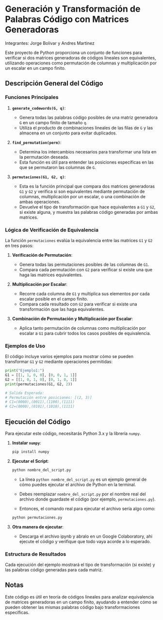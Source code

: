 
# Generación y Transformación de Palabras Código con Matrices Generadoras
Integrantes: Jorge Bolivar y Andres Martinez

Este proyecto de Python proporciona un conjunto de funciones para verificar si dos matrices generadoras de códigos lineales son equivalentes, utilizando operaciones como permutación de columnas y multiplicación por un escalar en un campo finito. 

## Descripción General del Código

### Funciones Principales

1. **`generate_codewords(G, q)`**:
   - Genera todas las palabras código posibles de una matriz generadora `G` en un campo finito de tamaño `q`.
   - Utiliza el producto de combinaciones lineales de las filas de `G` y las almacena en un conjunto para evitar duplicados.

2. **`find_permutation(perm)`**:
   - Determina los intercambios necesarios para transformar una lista en la permutación deseada.
   - Esta función es útil para entender las posiciones específicas en las que se permutaron las columnas de `G`.

3. **`permutaciones(G1, G2, q)`**:
   - Esta es la función principal que compara dos matrices generadoras `G1` y `G2` y verifica si son equivalentes mediante permutación de columnas, multiplicación por un escalar, o una combinación de ambas operaciones.
   - Devuelve el tipo de transformación que hace equivalentes a `G1` y `G2`, si existe alguna, y muestra las palabras código generadas por ambas matrices.

### Lógica de Verificación de Equivalencia

La función `permutaciones` evalúa la equivalencia entre las matrices `G1` y `G2` en tres pasos:

1. **Verificación de Permutación**:
   - Genera todas las permutaciones posibles de las columnas de `G1`.
   - Compara cada permutación con `G2` para verificar si existe una que haga las matrices equivalentes.
   
2. **Multiplicación por Escalar**:
   - Recorre cada columna de `G1` y multiplica sus elementos por cada escalar posible en el campo finito.
   - Compara cada resultado con `G2` para verificar si existe una transformación que las haga equivalentes.

3. **Combinación de Permutación y Multiplicación por Escalar**:
   - Aplica tanto permutación de columnas como multiplicación por escalar a `G1` para cubrir todos los casos posibles de equivalencia.

### Ejemplos de Uso

El código incluye varios ejemplos para mostrar cómo se pueden transformar `G1` y `G2` mediante operaciones permitidas:

```python
print("Ejemplo1:")
G1 = [[1, 1, 0, 0], [0, 0, 1, 1]]
G2 = [[1, 0, 1, 0], [0, 1, 0, 1]]
print(permutaciones(G1, G2, 2))

# Salida Esperada:
# Permutación entre posiciones: [(2, 3)]
# C1=(0000),(0011),(1100),(1111)
# C2=(0000),(0101),(1010),(1111)
```

## Ejecución del Código

Para ejecutar este código, necesitarás Python 3.x y la librería `numpy`.

1. **Instalar `numpy`**:
   ```bash
   pip install numpy
   ```

2. **Ejecutar el Script**:
   ```bash
   python nombre_del_script.py
   ```
   - La línea `python nombre_del_script.py` es un ejemplo general de cómo puedes ejecutar el archivo de Python en la terminal.

   - Debes reemplazar `nombre_del_script.py` por el nombre real del archivo donde guardaste el código (por ejemplo, `permutaciones.py`).

   - Entonces, el comando real para ejecutar el archivo sería algo como:

   ```bash
   python permutaciones.py
   ```
   
3. **Otra manera de ejecutar**:
   - Descarga el archivo ipynb y abralo en un Google Colaboratory, ahi ejecute el código y verifique que todo vaya acorde a lo esperado.
   

### Estructura de Resultados

Cada ejecución del ejemplo mostrará el tipo de transformación (si existe) y las palabras código generadas para cada matriz.

## Notas

Este código es útil en teoría de códigos lineales para analizar equivalencia de matrices generadoras en un campo finito, ayudando a entender cómo se pueden obtener las mismas palabras código bajo transformaciones específicas.
